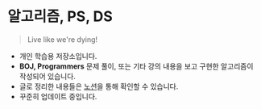 # 알고리즘, PS, DS

> Live like we're dying!


- 개인 학습용 저장소입니다.
- **BOJ, Programmers** 문제 풀이, 또는 기타 강의 내용을 보고 구현한 알고리즘이 작성되어 있습니다.
- 글로 정리한 내용들은 [노션](https://thom-droid.notion.site/DS-PS-Algorithm-98bb79cb69334b04a89eba94ba1c79a2)을 통해 확인할 수 있습니다.
- 꾸준히 업데이트 중입니다.
